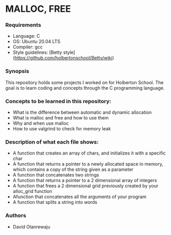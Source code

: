 # **MALLOC, FREE**

### Requirements
- Language: C
- OS: Ubuntu 20.04 LTS
- Compiler: gcc
- Style guidelines: [Betty style] (https://github.com/holbertonschool/Betty/wiki)

### Synopsis
This repository holds some projects I worked on for Holberton School. The goal is to learn coding and concepts through the C programming language.

### Concepts to be learned in this repository:
- What is the difference between automatic and dynamic allocation
- What is malloc and free and how to use them
- Why and when use malloc
- How to use valgrind to check for memory leak

### Description of what each file shows:
- A function that creates an array of chars, and initializes it with a specific char
- A function that returns a pointer to a newly allocated space in memory, which contains a copy of the string given as a parameter
- A function that concatenates two strings
- A function that returns a pointer to a 2 dimensional array of integers
- A function that frees a 2 dimensional grid previously created by your alloc_grid function
- Afunction that concatenates all the arguments of your program
- A function that splits a string into words

### Authors
- David Olanrewaju
